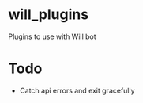 will_plugins
=====

Plugins to use with Will bot

Todo
====

- Catch api errors and exit gracefully
